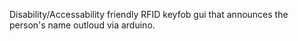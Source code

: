 Disability/Accessability friendly RFID keyfob gui that announces the person's name outloud via arduino.
 
